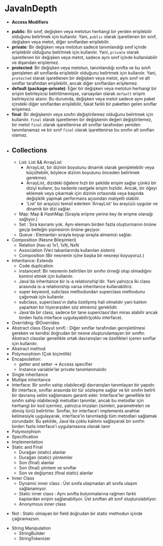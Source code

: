 # JavaInDepth
- **Access Modifiers**
*   **public**: Bir sınıf, değişken veya metotun herhangi bir yerden erişilebilir olduğunu belirtmek için kullanılır. Yani, `public` olarak işaretlenen bir sınıf, değişken veya metot, diğer sınıflardan erişilebilir.
*   **private**: Bir değişken veya metotun sadece tanımlandığı sınıf içinde erişilebilir olduğunu belirtmek için kullanılır. Yani, `private` olarak işaretlenen bir değişken veya metot, sadece aynı sınıf içinde kullanılabilir ve dışarıdan erişilemez.
*   **protected**: Bir değişken veya metotun, tanımlandığı sınıfta ve bu sınıfı genişleten alt sınıflarda erişilebilir olduğunu belirtmek için kullanılır. Yani, `protected` olarak işaretlenen bir değişken veya metot, aynı sınıf ve alt sınıflar tarafından erişilebilir, ancak diğer sınıflardan erişilemez.
*   **default (package-private)**: Eğer bir değişken veya metotun herhangi bir erişim belirleyicisi belirtilmemişse, varsayılan olarak `default` erişim belirleyicisi atanır. Bu durumda, değişken veya metot sadece aynı paket içindeki diğer sınıflardan erişilebilir, fakat farklı bir paketten gelen sınıflar erişemez.
*   **final**: Bir değişkenin veya sınıfın değiştirilemez olduğunu belirtmek için kullanılır. `final` olarak işaretlenen bir değişkenin değeri değiştirilemez, bir metot `final` olarak işaretlenirse alt sınıflar tarafından yeniden tanımlanamaz ve bir sınıf `final` olarak işaretlenirse bu sınıfın alt sınıfları olamaz.

- Collections
    - 
    - List: List && ArrayList
      -  ArrayList, bir dizinin boyutunu dinamik olarak genişletebilir veya küçültebilir, böylece dizinin boyutunu önceden belirtmek gerekmez.
      - ArrayList, dizideki öğelere hızlı bir şekilde erişim sağlar çünkü bir diziyi kullanır, bu nedenle rastgele erişim hızlıdır. Ancak, bir öğeyi eklemek veya çıkarmak için dizinin ortasında veya başında değişiklik yapmak performans açısından maliyetli olabilir.
      - 'List' bir arayüzü temsil ederken 'ArrayList' bu arayüzü uygular ve dinamik bir dizi sağlar. 
    - Map: Map & HashMap (Sırayla erişme yerine key ile erişme olanağı sağlıyor.)
    - Set : Sıra kavramı yok. Aynı elemanı birden fazla oluşturmanın önüne geçip belleğin şişmesinin önüne geçiyor.
    - Queue : Elemanları sırayla koyup sırayla almamızı sağlar.
- Composition (Nesne Bileşimleri)
  - Relation (has-a) 1x1, 1xN, NxN
  - Association (Veri tabanlarında kullanılan sistem)
  - Composition (Bir nesnenin içine başka bir nesneyi koyuyoruz.)
- Inheritance: Extends
  - Code duplication
  - instanceof: Bir nesnenin belirtilen bir sınıfın örneği olup olmadığını kontrol etmek için kullanılır.
  - Java'da inheritance bir is-a relationship'dir. Yani yalnızca iki class arasında is-a relationship varsa inheritance kullanabiliriz.
  - super keyword, subclass methodundan superclass methodunu çağırmak için kullanılır.
  - subclass, superclass'ın daha özellşmiş hali olmalıdır yani kalıtım yaparken bir hiyerarşiden söz etmemiz gereklidir.
  - Java'da bir class, sadece bir tane superclass'dan miras alabilir ancak birden fazla interface uygulayabilir(çoklu interface).
- Overriding: @Overrides
- Abstract class (Soyut sınıf) : Diğer sınıflar tarafından genişletilmesi gereken ve kendisi doğrudan bir nesne oluşturulamayan bir sınıftır. Abstract classlar genellikle ortak davranışları ve özellikleri içeren sınıflar için kullanılır.
- Abstract method
- Polymorphism (Çok biçimlilik)
- Encapsulation: 
  - getter and setter -> Access specifier
  - Instance variable'lar private tanımlanmalıdır.
- Single inheritance
- Multipe inheritance
- Interface: Bir sınıfın sahip olabileceği davranışları tanımlayan bir yapıdır. Bir interface, sınıflar arasında bir tür sözleşme sağlar ve bir sınıfın belirli bir davranış setini sağlamasını garanti eder. Interface'ler genellikle bir sınıfın sahip olabileceği metodları tanımlar, ancak bu metodlar için herhangi bir kod içermez, yalnızca imzaları (isimleri, parametreleri ve dönüş türü) belirtirler. Sınıflar, bir interface'i implements anahtar kelimesiyle uygulayarak, interface'in tanımladığı tüm metodları sağlamak zorundadır. Bu şekilde, Java'da çoklu kalıtımı sağlayarak bir sınıfın birden fazla interface'i uygulamasına olanak tanır
- Polymorphism
- Specification
- Implementation
- Static and Final
  - Durağan (static) alanlar
  - Durağan (static) yöntemler
  - Son (final) alanlar
  - Son (final) yöntem ve sınıflar
  - Son ve değişmez (final static) alanlar
- Inner Class
  - Dynamic inner class : Üst sınıfa ulaşmadan alt sınıfa ulaşım sağlanamıyor.
  - Static inner class : Aynı sınıfta bulunmalarına rağmen farklı kapılardan erişim sağlanabiliyor. Üst sınıftan alt sınıf oluşturulabiliyor. 
  - Anonymous inner class
* Not : Static olmayan bir field doğrudan bir static methodun içinde çağıramazsın.
- String Manipulation
  - StringBuilder
  - StringTokenizer
  










